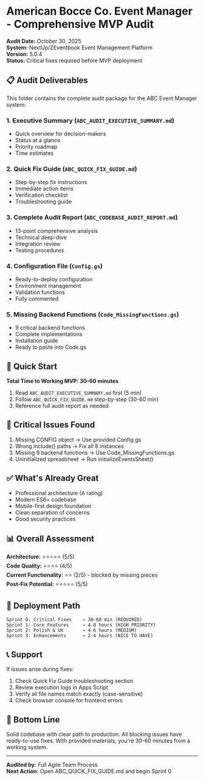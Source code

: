 # American Bocce Co. Event Manager - Comprehensive MVP Audit

**Audit Date:** October 30, 2025  
**System:** NextUp/ZEventbook Event Management Platform  
**Version:** 5.0.4  
**Status:** Critical fixes required before MVP deployment

## 📋 Audit Deliverables

This folder contains the complete audit package for the ABC Event Manager system:

### 1. Executive Summary (`ABC_AUDIT_EXECUTIVE_SUMMARY.md`)
- Quick overview for decision-makers
- Status at a glance
- Priority roadmap
- Time estimates

### 2. Quick Fix Guide (`ABC_QUICK_FIX_GUIDE.md`)
- Step-by-step fix instructions
- Immediate action items
- Verification checklist
- Troubleshooting guide

### 3. Complete Audit Report (`ABC_CODEBASE_AUDIT_REPORT.md`)
- 13-point comprehensive analysis
- Technical deep-dive
- Integration review
- Testing procedures

### 4. Configuration File (`Config.gs`)
- Ready-to-deploy configuration
- Environment management
- Validation functions
- Fully commented

### 5. Missing Backend Functions (`Code_MissingFunctions.gs`)
- 9 critical backend functions
- Complete implementations
- Installation guide
- Ready to paste into Code.gs

## 🎯 Quick Start

**Total Time to Working MVP: 30-60 minutes**

1. Read `ABC_AUDIT_EXECUTIVE_SUMMARY.md` first (5 min)
2. Follow `ABC_QUICK_FIX_GUIDE.md` step-by-step (30-60 min)
3. Reference full audit report as needed

## 🔴 Critical Issues Found

1. Missing CONFIG object → Use provided Config.gs
2. Wrong include() paths → Fix all 8 instances  
3. Missing 9 backend functions → Use Code_MissingFunctions.gs
4. Uninitialized spreadsheet → Run initializeEventsSheet()

## ✅ What's Already Great

- Professional architecture (A rating)
- Modern ES6+ codebase
- Mobile-first design foundation
- Clean separation of concerns
- Good security practices

## 📊 Overall Assessment

**Architecture:** ⭐⭐⭐⭐⭐ (5/5)  
**Code Quality:** ⭐⭐⭐⭐ (4/5)  
**Current Functionality:** ⭐⭐ (2/5) - blocked by missing pieces  
**Post-Fix Potential:** ⭐⭐⭐⭐⭐ (5/5)

## 🚀 Deployment Path

```
Sprint 0: Critical Fixes    → 30-60 min (REQUIRED)
Sprint 1: Core Features     → 4-8 hours (HIGH PRIORITY)
Sprint 2: Polish & UX       → 4-6 hours (MEDIUM)
Sprint 3: Enhancements      → 2-4 hours (NICE TO HAVE)
```

## 📞 Support

If issues arise during fixes:
1. Check Quick Fix Guide troubleshooting section
2. Review execution logs in Apps Script
3. Verify all file names match exactly (case-sensitive)
4. Check browser console for frontend errors

## 🎉 Bottom Line

Solid codebase with clear path to production. All blocking issues have ready-to-use fixes. With provided materials, you're 30-60 minutes from a working system.

---

**Audited by:** Full Agile Team Process  
**Next Action:** Open ABC_QUICK_FIX_GUIDE.md and begin Sprint 0